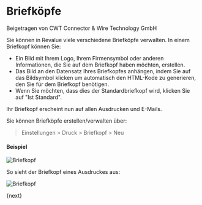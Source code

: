 # Briefköpfe
<span class="text-muted contributed-by">Beigetragen von CWT Connector & Wire Technology GmbH</span>

Sie können in Revalue viele verschiedene Briefköpfe verwalten. In einem Briefkopf können Sie:

* Ein Bild mit Ihrem Logo, Ihrem Firmensymbol oder anderen Informationen, die Sie auf dem Briefkopf haben möchten, erstellen.
* Das Bild an den Datensatz Ihres Briefkopfes anhängen, indem Sie auf das Bildsymbol klicken um automatisch den HTML-Kode zu generieren, den Sie für dem Briefkopf benötigen.
* Wenn Sie möchten, dass dies der Standardbriefkopf wird, klicken Sie auf "Ist Standard".

Ihr Briefkopf erscheint nun auf allen Ausdrucken und E-Mails.

Sie können Briefköpfe erstellen/verwalten über:

> Einstellungen > Druck > Briefkopf > Neu

#### Beispiel

<img class="screenshot" alt="Briefkopf" src="{{docs_base_url}}/assets/img/setup/print/letter-head.png">

So sieht der Briefkopf eines Ausdruckes aus:

<img class="screenshot" alt="Briefkopf" src="{{docs_base_url}}/assets/img/setup/print/letter-head-1.png">

{next}
